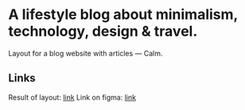 # A lifestyle blog about minimalism, technology, design & travel.

Layout for a blog website with articles — Calm.

## Links

Result of layout: [link](https://secretlodge.github.io/calm)
Link on figma: [link](https://www.figma.com/design/cnLrFWck5m8tN6G8poqQYD/Calm?node-id=0-1&t=dQlENly4p4339GjA-0)
